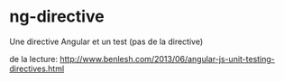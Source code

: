 ng-directive
============

Une directive Angular et un test (pas de la directive)


de la lecture:
http://www.benlesh.com/2013/06/angular-js-unit-testing-directives.html
